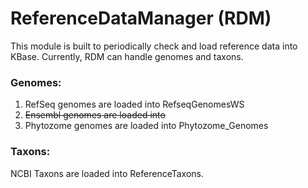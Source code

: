 # ReferenceDataManager (RDM)
This module is built to periodically check and load reference data into KBase. Currently, RDM can handle genomes and taxons.

### Genomes:
1. RefSeq genomes are loaded into RefseqGenomesWS
2. ~~Ensembl genomes are loaded into~~
3. Phytozome genomes are loaded into Phytozome_Genomes

### Taxons:
NCBI Taxons are loaded into ReferenceTaxons.
